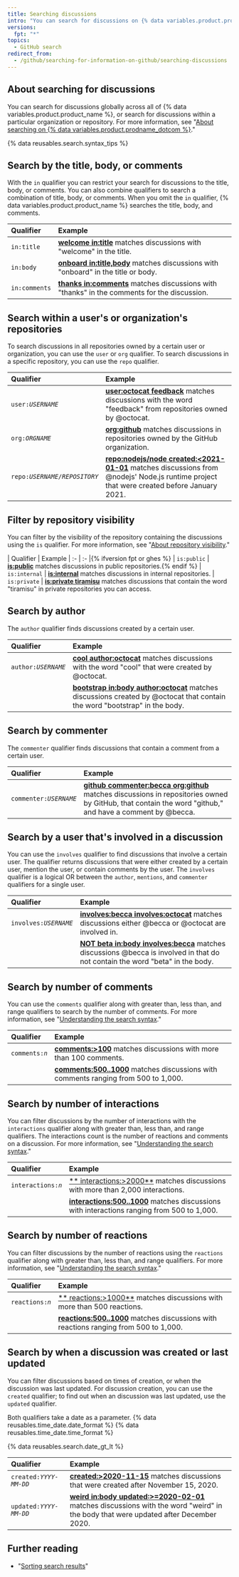 ```yaml
---
title: Searching discussions
intro: "You can search for discussions on {% data variables.product.product_name %} and narrow the results using search qualifiers."
versions:
  fpt: "*"
topics:
  - GitHub search
redirect_from:
  - /github/searching-for-information-on-github/searching-discussions
---
```


## About searching for discussions

You can search for discussions globally across all of {% data variables.product.product_name %}, or search for discussions within a particular organization or repository. For more information, see "[About searching on {% data variables.product.prodname_dotcom %}](/github/searching-for-information-on-github/about-searching-on-github)."

{% data reusables.search.syntax_tips %}

## Search by the title, body, or comments

With the `in` qualifier you can restrict your search for discussions to the title, body, or comments. You can also combine qualifiers to search a combination of title, body, or comments. When you omit the `in` qualifier, {% data variables.product.product_name %} searches the title, body, and comments.

| Qualifier     | Example                                                                                                                                                          |
| :------------ | :--------------------------------------------------------------------------------------------------------------------------------------------------------------- |
| `in:title`    | [**welcome in:title**](https://github.com/search?q=welcome+in%3Atitle&type=Discussions) matches discussions with "welcome" in the title.                         |
| `in:body`     | [**onboard in:title,body**](https://github.com/search?q=onboard+in%3Atitle%2Cbody&type=Discussions) matches discussions with "onboard" in the title or body.     |
| `in:comments` | [**thanks in:comments**](https://github.com/search?q=thanks+in%3Acomment&type=Discussions) matches discussions with "thanks" in the comments for the discussion. |

## Search within a user's or organization's repositories

To search discussions in all repositories owned by a certain user or organization, you can use the `user` or `org` qualifier. To search discussions in a specific repository, you can use the `repo` qualifier.

| Qualifier                                      | Example                                                                                                                                                                                                                                |
| :--------------------------------------------- | :------------------------------------------------------------------------------------------------------------------------------------------------------------------------------------------------------------------------------------- |
| <code>user:<em>USERNAME</em></code>            | [**user:octocat feedback**](https://github.com/search?q=user%3Aoctocat+feedback&type=Discussions) matches discussions with the word "feedback" from repositories owned by @octocat.                                                    |
| <code>org:<em>ORGNAME</em></code>              | [**org:github**](https://github.com/search?q=org%3Agithub&type=Discussions&utf8=%E2%9C%93) matches discussions in repositories owned by the GitHub organization.                                                                       |
| <code>repo:<em>USERNAME/REPOSITORY</em></code> | [**repo:nodejs/node created:<2021-01-01**](https://github.com/search?q=repo%3Anodejs%2Fnode+created%3A%3C2020-01-01&type=Discussions) matches discussions from @nodejs' Node.js runtime project that were created before January 2021. |

## Filter by repository visibility

You can filter by the visibility of the repository containing the discussions using the `is` qualifier. For more information, see "[About repository visibility](/github/creating-cloning-and-archiving-repositories/about-repository-visibility)."

| Qualifier | Example
| :- | :- |{% ifversion fpt or ghes %}
| `is:public` | [**is:public**](https://github.com/search?q=is%3Apublic&type=Discussions) matches discussions in public repositories.{% endif %}
| `is:internal` | [**is:internal**](https://github.com/search?q=is%3Ainternal&type=Discussions) matches discussions in internal repositories.
| `is:private` | [**is:private tiramisu**](https://github.com/search?q=is%3Aprivate+tiramisu&type=Discussions) matches discussions that contain the word "tiramisu" in private repositories you can access.

## Search by author

The `author` qualifier finds discussions created by a certain user.

| Qualifier                             | Example                                                                                                                                                                                                          |
| :------------------------------------ | :--------------------------------------------------------------------------------------------------------------------------------------------------------------------------------------------------------------- |
| <code>author:<em>USERNAME</em></code> | [**cool author:octocat**](https://github.com/search?q=cool+author%3Aoctocat&type=Discussions) matches discussions with the word "cool" that were created by @octocat.                                            |
|                                       | [**bootstrap in:body author:octocat**](https://github.com/search?q=bootstrap+in%3Abody+author%3Aoctocat&type=Discussions) matches discussions created by @octocat that contain the word "bootstrap" in the body. |

## Search by commenter

The `commenter` qualifier finds discussions that contain a comment from a certain user.

| Qualifier                                | Example                                                                                                                                                                                                                                                       |
| :--------------------------------------- | :------------------------------------------------------------------------------------------------------------------------------------------------------------------------------------------------------------------------------------------------------------ |
| <code>commenter:<em>USERNAME</em></code> | [**github commenter:becca org:github**](https://github.com/search?utf8=%E2%9C%93&q=github+commenter%3Abecca+org%3Agithub&type=Discussions) matches discussions in repositories owned by GitHub, that contain the word "github," and have a comment by @becca. |

## Search by a user that's involved in a discussion

You can use the `involves` qualifier to find discussions that involve a certain user. The qualifier returns discussions that were either created by a certain user, mention the user, or contain comments by the user. The `involves` qualifier is a logical OR between the `author`, `mentions`, and `commenter` qualifiers for a single user.

| Qualifier                               | Example                                                                                                                                                                                                            |
| :-------------------------------------- | :----------------------------------------------------------------------------------------------------------------------------------------------------------------------------------------------------------------- |
| <code>involves:<em>USERNAME</em></code> | **[involves:becca involves:octocat](https://github.com/search?q=involves%3Abecca+involves%3Aoctocat&type=Discussions)** matches discussions either @becca or @octocat are involved in.                             |
|                                         | [**NOT beta in:body involves:becca**](https://github.com/search?q=NOT+beta+in%3Abody+involves%3Abecca&type=Discussions) matches discussions @becca is involved in that do not contain the word "beta" in the body. |

## Search by number of comments

You can use the `comments` qualifier along with greater than, less than, and range qualifiers to search by the number of comments. For more information, see "[Understanding the search syntax](/github/searching-for-information-on-github/understanding-the-search-syntax)."

| Qualifier                        | Example                                                                                                                                                  |
| :------------------------------- | :------------------------------------------------------------------------------------------------------------------------------------------------------- |
| <code>comments:<em>n</em></code> | [**comments:&gt;100**](https://github.com/search?q=comments%3A%3E100&type=Discussions) matches discussions with more than 100 comments.                  |
|                                  | [**comments:500..1000**](https://github.com/search?q=comments%3A500..1000&type=Discussions) matches discussions with comments ranging from 500 to 1,000. |

## Search by number of interactions

You can filter discussions by the number of interactions with the `interactions` qualifier along with greater than, less than, and range qualifiers. The interactions count is the number of reactions and comments on a discussion. For more information, see "[Understanding the search syntax](/github/searching-for-information-on-github/understanding-the-search-syntax)."

| Qualifier                            | Example                                                                                                                                             |
| :----------------------------------- | :-------------------------------------------------------------------------------------------------------------------------------------------------- |
| <code>interactions:<em>n</em></code> | [** interactions:&gt;2000**](https://github.com/search?q=interactions%3A%3E2000) matches discussions with more than 2,000 interactions.             |
|                                      | [**interactions:500..1000**](https://github.com/search?q=interactions%3A500..1000) matches discussions with interactions ranging from 500 to 1,000. |

## Search by number of reactions

You can filter discussions by the number of reactions using the `reactions` qualifier along with greater than, less than, and range qualifiers. For more information, see "[Understanding the search syntax](/github/searching-for-information-on-github/understanding-the-search-syntax)."

| Qualifier                         | Example                                                                                                                                    |
| :-------------------------------- | :----------------------------------------------------------------------------------------------------------------------------------------- |
| <code>reactions:<em>n</em></code> | [** reactions:&gt;1000**](https://github.com/search?q=reactions%3A%3E500) matches discussions with more than 500 reactions.                |
|                                   | [**reactions:500..1000**](https://github.com/search?q=reactions%3A500..1000) matches discussions with reactions ranging from 500 to 1,000. |

## Search by when a discussion was created or last updated

You can filter discussions based on times of creation, or when the discussion was last updated. For discussion creation, you can use the `created` qualifier; to find out when an discussion was last updated, use the `updated` qualifier.

Both qualifiers take a date as a parameter. {% data reusables.time_date.date_format %} {% data reusables.time_date.time_format %}

{% data reusables.search.date_gt_lt %}

| Qualifier                                | Example                                                                                                                                                                                                                        |
| :--------------------------------------- | :----------------------------------------------------------------------------------------------------------------------------------------------------------------------------------------------------------------------------- |
| <code>created:<em>YYYY-MM-DD</em></code> | [**created:>2020-11-15**](https://github.com/search?q=created%3A%3E%3D2020-11-15&type=discussions) matches discussions that were created after November 15, 2020.                                                              |
| <code>updated:<em>YYYY-MM-DD</em></code> | [**weird in:body updated:>=2020-02-01**](https://github.com/search?q=weird+in%3Abody+updated%3A%3E%3D2020-12-01&type=Discussions) matches discussions with the word "weird" in the body that were updated after December 2020. |

## Further reading

- "[Sorting search results](/articles/sorting-search-results/)"
